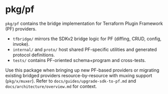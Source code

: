 # pkg/pf

`pkg/pf` contains the bridge implementation for Terraform Plugin Framework (PF) providers.

- `tfbridge/` mirrors the SDKv2 bridge logic for PF (diffing, CRUD, config, invoke).
- `internal/` and `proto/` host shared PF-specific utilities and generated protocol definitions.
- `tests/` contains PF-oriented schema+program and cross-tests.

Use this package when bringing up new PF-based providers or migrating existing bridged providers resource-by-resource
with muxing support (`pkg/x/muxer`). Refer to `docs/guides/upgrade-sdk-to-pf.md` and `docs/architecture/overview.md` for
context.
